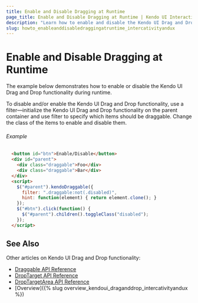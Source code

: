 ```yaml
---
title: Enable and Disable Dragging at Runtime
page_title: Enable and Disable Dragging at Runtime | Kendo UI Interactivity and UX
description: "Learn how to enable and disable the Kendo UI Drag and Drop functionality at runtime."
slug: howto_enableanddisabledraggingatruntime_intercativityandux
---
```


# Enable and Disable Dragging at Runtime

The example below demonstrates how to enable or disable the Kendo UI Drag and Drop functionality during runtime.

To disable and/or enable the Kendo UI Drag and Drop functionality, use a filter&mdash;initialize the Kendo UI Drag and Drop functionality on the parent container and use filter to specify which items should be draggable. Change the class of the items to enable and disable them.

###### Example

```html
  <button id="btn">Enable/Disable</button>
  <div id="parent">
    <div class="draggable">Foo</div>
    <div class="draggable">Bar</div>
  </div>
  <script>
    $("#parent").kendoDraggable({
      filter: ".draggable:not(.disabled)",
      hint: function(element) { return element.clone(); }
    });
    $("#btn").click(function() {
      $("#parent").children().toggleClass("disabled");
    });
  </script>
```

## See Also

Other articles on Kendo UI Drag and Drop functionality:

* [Draggable API Reference](/api/javascript/ui/draggable)
* [DropTarget API Reference](/api/javascript/ui/droptarget)
* [DropTargetArea API Reference](/api/javascript/ui/droptargetarea)
* [Overview]({% slug overview_kendoui_draganddrop_intercativityandux %})
